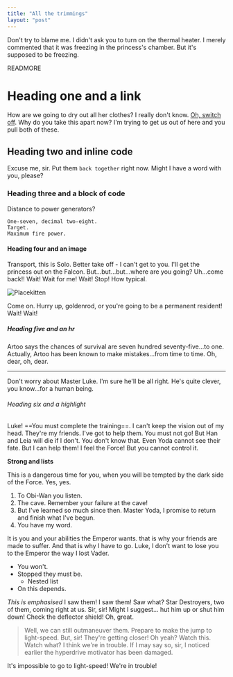 ```yaml
---
title: "All the trimmings"
layout: "post"
---
```


Don't try to blame me. I didn't ask you to turn on the thermal heater. I merely
commented that it was freezing in the princess's chamber. But it's supposed to
be freezing.

READMORE

# Heading one and a link

How are we going to dry out all her clothes? I really don't know. [Oh, switch
off](#). Why do you take this apart now? I'm trying to get us out of here and
you pull both of these.

## Heading two and inline code

Excuse me, sir. Put them `back together` right now. Might I have a word with
you, please?

### Heading three and a block of code

Distance to power generators?

```
One-seven, decimal two-eight.
Target.
Maximum fire power.
```

#### Heading four and an image

Transport, this is Solo. Better take off - I can't get to you. I'll get the
princess out on the Falcon. But...but...but...where are you going? Uh...come
back!! Wait! Wait for me! Wait! Stop! How typical.

![Placekitten](https://placekitten.com/650/300)

Come on. Hurry up, goldenrod, or you're going to be a permanent resident! Wait!
Wait!

##### Heading five and an hr

Artoo says the chances of survival are seven hundred seventy-five...to one.
Actually, Artoo has been known to make mistakes...from time to time. Oh, dear,
oh, dear.

---

Don't worry about Master Luke. I'm sure he'll be all right. He's quite clever,
you know...for a human being.

###### Heading six and a highlight

Luke! ==You must complete the training==. I can't keep the vision out of my
head. They're my friends. I've got to help them. You must not go! But Han and
Leia will die if I don't. You don't know that. Even Yoda cannot see their fate.
But I can help them! I feel the Force! But you cannot control it.

**Strong and lists**

This is a dangerous time for you, when you will be tempted by the dark side of
the Force. Yes, yes.

1. To Obi-Wan you listen.
2. The cave. Remember your failure at the cave!
3. But I've learned so much since then. Master Yoda, I promise to return and
   finish what I've begun.
4. You have my word.

It is you and your abilities the Emperor wants. that is why your friends are
made to suffer. And that is why I have to go. Luke, I don't want to lose you to
the Emperor the way I lost Vader.

- You won't.
- Stopped they must be.
  - Nested list
- On this depends.

*This is emphasised* I saw them! I saw them! Saw what? Star Destroyers, two of
them, coming right at us. Sir, sir! Might I suggest... hut him up or shut him
down! Check the deflector shield! Oh, great.

> Well, we can still outmaneuver them. Prepare to make the jump to light-speed.
> But, sir! They're getting closer! Oh yeah? Watch this. Watch what? I think
> we're in trouble. If I may say so, sir, I noticed earlier the hyperdrive
> motivator has been damaged.

It's impossible to go to light-speed! We're in trouble!
